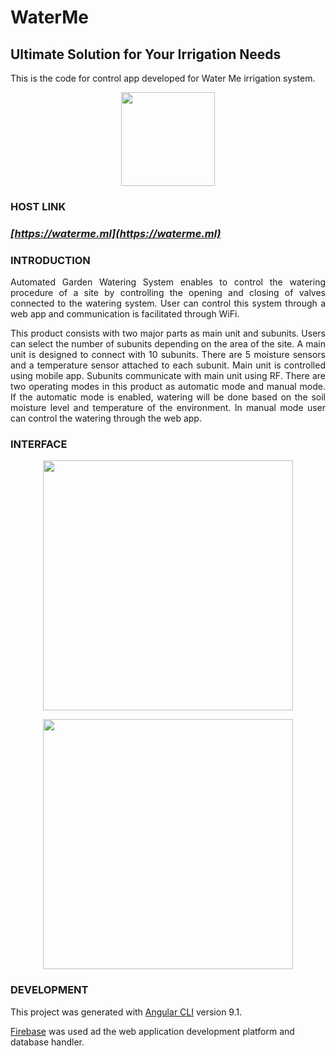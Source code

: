 # WaterMe

## Ultimate Solution for Your Irrigation Needs

This is the code for control app developed for Water Me irrigation system.

<p align="center"><img src="https://firebasestorage.googleapis.com/v0/b/waterme-66618.appspot.com/o/Logo.jpg?alt=media&token=52ff2d14-7ed7-4187-80ce-9cdba1f1a4e6" height=150></p>

### __HOST LINK__
### _[https://waterme.ml](https://waterme.ml)_

### __INTRODUCTION__


<div align="justify">
Automated Garden Watering System enables to control the watering procedure of a site by controlling the opening and closing of valves connected to the watering system. User can control this system through a web app and communication is facilitated through WiFi.
</div>
<p></p>
<div align="justify">
This product consists with two major parts as main unit and subunits. Users can select the number of subunits depending on the area of the site. A main unit is designed to connect with 10 subunits. There are 5 moisture sensors and a temperature sensor attached to each subunit. Main unit is controlled using mobile app. Subunits communicate with main unit using RF. There are two operating modes in this product as automatic mode and manual mode. If the automatic mode is enabled, watering will be done based on the soil moisture level and temperature of the environment. In manual mode user can control the watering through the web app.
</div>

### __INTERFACE__

<p align="center"><img src="https://firebasestorage.googleapis.com/v0/b/waterme-66618.appspot.com/o/Screen.png?alt=media&token=d866847a-3603-4f52-add2-efedbdf17b84" height=400></p>

<p align="center"><img src="https://firebasestorage.googleapis.com/v0/b/waterme-66618.appspot.com/o/Screen%202.png?alt=media&token=eae66a3c-181a-4a2c-b5fc-0424ec816ccb" height=400></p>


### __DEVELOPMENT__
This project was generated with [Angular CLI](https://github.com/angular/angular-cli) version 9.1.

[Firebase](https://firebase.google.com/) was used ad the web application development platform and database handler.
